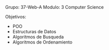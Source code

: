 Grupo: 37-Web-A 
Modulo: 3 Computer Science 

Objetivos: 
- POO
- Estructuras de Datos
- Algoritmos de Busqueda
- Algoritmos de Ordenamiento
